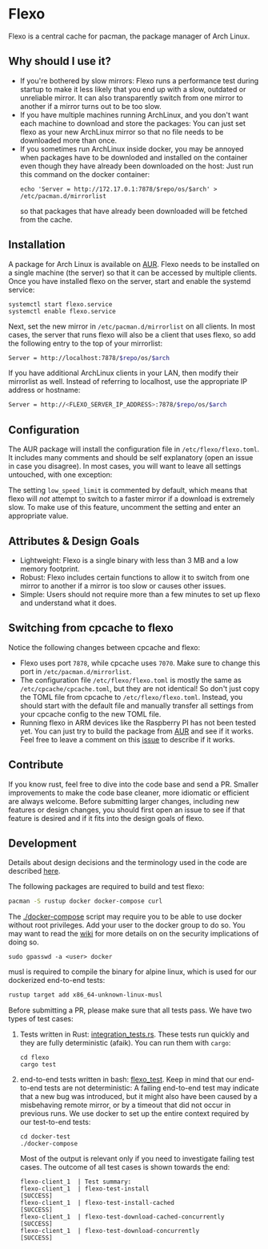 # Flexo

Flexo is a central cache for pacman, the package manager of Arch Linux.

## Why should I use it?

* If you're bothered by slow mirrors: Flexo runs a performance test during startup to make it
less likely that you end up with a slow, outdated or unreliable mirror. It can also transparently
switch from one mirror to another if a mirror turns out to be too slow.
* If you have multiple machines running ArchLinux, and you don't want each machine to download
and store the packages: You can just set flexo as your new ArchLinux mirror so that no file needs
to be downloaded more than once.
* If you sometimes run ArchLinux inside docker, you may be annoyed when packages have to be downloded and installed on the container even though they have already been downloaded on the host: Just run this command on the docker container:
    ````
    echo 'Server = http://172.17.0.1:7878/$repo/os/$arch' > /etc/pacman.d/mirrorlist
    ````
  so that packages that have already been downloaded will be fetched from the cache.
## Installation
A package for Arch Linux is available on [AUR](https://aur.archlinux.org/packages/flexo-git/).
Flexo needs to be installed on a single machine (the server) so that it can be accessed by
multiple clients.
Once you have installed flexo on the server, start and enable the systemd service:
```
systemctl start flexo.service
systemctl enable flexo.service
```
Next, set the new mirror in `/etc/pacman.d/mirrorlist` on all clients.
In most cases, the server that runs flexo will also be a client that uses flexo, so
add the following entry to the top of your mirrorlist:
```bash
Server = http://localhost:7878/$repo/os/$arch
```
If you have additional ArchLinux clients in your LAN, then modify their mirrorlist as well.
Instead of referring to localhost, use the appropriate IP address or hostname:
```bash
Server = http://<FLEXO_SERVER_IP_ADDRESS>:7878/$repo/os/$arch
```

## Configuration

The AUR package will install the configuration file in `/etc/flexo/flexo.toml`.
It includes many comments and should be self explanatory (open an issue in case you disagree).
In most cases, you will want to leave all settings untouched, with one exception:

The setting `low_speed_limit` is commented by default, which means that flexo will *not* attempt
to switch to a faster mirror if a download is extremely slow. To make use of this feature,
uncomment the setting and enter an appropriate value.

## Attributes & Design Goals
* Lightweight: Flexo is a single binary with less than 3 MB and a low memory footprint.
* Robust: Flexo includes certain functions to allow it to switch from one mirror to another if a
mirror is too slow or causes other issues.
* Simple: Users should not require more than a few minutes to set up flexo and understand what it does.

## Switching from cpcache to flexo

Notice the following changes between cpcache and flexo:
* Flexo uses port `7878`, while cpcache uses `7070`. Make sure to change this port in `/etc/pacman.d/mirrorlist`.
* The configuration file `/etc/flexo/flexo.toml` is mostly the same as `/etc/cpcache/cpcache.toml`,
but they are not identical! So don't just copy the TOML file from cpcache to `/etc/flexo/flexo.toml`.
Instead, you should start with the default file and manually transfer all settings from your cpcache
config to the new TOML file.
* Running flexo in ARM devices like the Raspberry PI has not been tested yet. You can just try to build
the package from [AUR](https://aur.archlinux.org/packages/flexo-git/) and see if it works. Feel free
to leave a comment on this [issue](https://github.com/nroi/flexo/issues/14) to describe if it works.



## Contribute
If you know rust, feel free to dive into the code base and send a PR. Smaller improvements
to make the code base cleaner, more idiomatic or efficient are always welcome. Before submitting
larger changes, including new features or design changes, you should first open an issue to see
if that feature is desired and if it fits into the design goals of flexo.

## Development

Details about design decisions and the terminology used in the code
are described [here](flexo/terminology.md).

The following packages are required to build and test flexo:

```bash
pacman -S rustup docker docker-compose curl
```

The [./docker-compose](docker-test/docker-compose) script may require you to be able to use docker
without root privileges. Add your user to the docker group to do so. You may want to read
the [wiki](https://wiki.archlinux.org/index.php/Docker) for more details on on the security
implications of doing so.
```
sudo gpasswd -a <user> docker
```

musl is required to compile the binary for alpine linux, which is used for our dockerized end-to-end tests:

```bash
rustup target add x86_64-unknown-linux-musl
```


Before submitting a PR, please make sure that all tests pass. We have two types
of test cases:
1. Tests written in Rust: [integration_tests.rs](flexo/tests/integration_test.rs). These tests run quickly
and they are fully deterministic (afaik). You can run them with `cargo`:
    ```
   cd flexo
   cargo test
    ```
2. end-to-end tests written in bash: [flexo_test](docker-test/flexo-client/flexo_test).
Keep in mind that our end-to-end tests are not deterministic: A failing end-to-end test may indicate that
a new bug was introduced, but it might also have been caused by a misbehaving remote mirror, or by a timeout
that did not occur in previous runs.
We use docker to set up the entire context required by our test-to-end tests:
    ```
    cd docker-test
    ./docker-compose
    ```
    Most of the output is relevant only if you need to investigate failing test cases. The outcome
    of all test cases is shown towards the end:
    ```
    flexo-client_1  | Test summary:
    flexo-client_1  | flexo-test-install                       [SUCCESS]
    flexo-client_1  | flexo-test-install-cached                [SUCCESS]
    flexo-client_1  | flexo-test-download-cached-concurrently  [SUCCESS]
    flexo-client_1  | flexo-test-download-concurrently         [SUCCESS]
   ```
